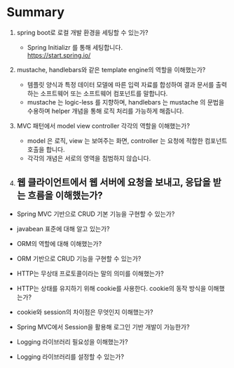 # Summary

1. spring boot로 로컬 개발 환경을 세팅할 수 있는가?
    - Spring Initializr 를 통해 세팅합니다.  
    https://start.spring.io/
    
2. mustache, handlebars와 같은 template engine의 역할을 이해했는가?
    - 템플릿 양식과 특정 데이터 모델에 따른 입력 자료를 합성하여 결과 문서를 출력하는 소프트웨어 또는 소프트웨어 컴포넌트를 말합니다.
    - mustache 는 logic-less 를 지향하며, handlebars 는 mustache 의 문법을 수용하며 helper 개념을 통해 로직 처리를 가능하게 해줍니다.
    
3.  MVC 패턴에서 model view controller 각각의 역할을 이해했는가?
    - model 은 로직, view 는 보여주는 화면, controller 는 요청에 적합한 컴포넌트 호출을 합니다.
    - 각각의 개념은 서로의 영역을 침범하지 않습니다.
    
4. 웹 클라이언트에서 웹 서버에 요청을 보내고, 응답을 받는 흐름을 이해했는가?
    -  

- Spring MVC 기반으로 CRUD 기본 기능을 구현할 수 있는가?

- javabean 표준에 대해 알고 있는가?

- ORM의 역할에 대해 이해했는가?

- ORM 기반으로 CRUD 기능을 구현할 수 있는가?

- HTTP는 무상태 프로토콜이라는 말의 의미를 이해했는가?

- HTTP는 상태를 유지하기 위해 cookie를 사용한다. cookie의 동작 방식을 이해했는가?

- cookie와 session의 차이점은 무엇인지 이해했는가?

- Spring MVC에서 Session을 활용해 로그인 기반 개발이 가능한가?

- Logging 라이브러리 필요성을 이해했는가?

- Logging 라이브러리를 설정할 수 있는가?
